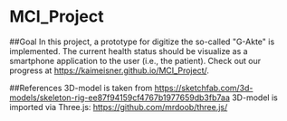 # MCI_Project

##Goal
In this project, a prototype for digitize the so-called "G-Akte" is implemented.
The current health status should be visualize as a smartphone application to the user (i.e., the patient). 
Check out our progress at https://kaimeisner.github.io/MCI_Project/.

##References
3D-model is taken from https://sketchfab.com/3d-models/skeleton-rig-ee87f94159cf4767b1977659db3fb7aa
3D-model is imported via Three.js: https://github.com/mrdoob/three.js/

